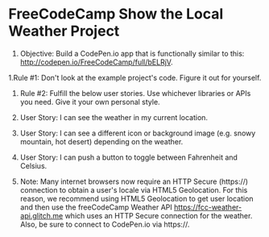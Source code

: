 # FreeCodeCamp Show the Local Weather Project

1. Objective: Build a CodePen.io app that is functionally similar to this: http://codepen.io/FreeCodeCamp/full/bELRjV.

1.Rule #1: Don't look at the example project's code. Figure it out for yourself.

1. Rule #2: Fulfill the below user stories. Use whichever libraries or APIs you need. Give it your own personal style.

1. User Story: I can see the weather in my current location.

1. User Story: I can see a different icon or background image (e.g. snowy mountain, hot desert) depending on the weather.

1. User Story: I can push a button to toggle between Fahrenheit and Celsius.

1. Note: Many internet browsers now require an HTTP Secure (https://) connection to obtain a user's locale via HTML5 Geolocation. For this reason, we recommend using HTML5 Geolocation to get user location and then use the freeCodeCamp Weather API https://fcc-weather-api.glitch.me which uses an HTTP Secure connection for the weather. Also, be sure to connect to CodePen.io via https://.
